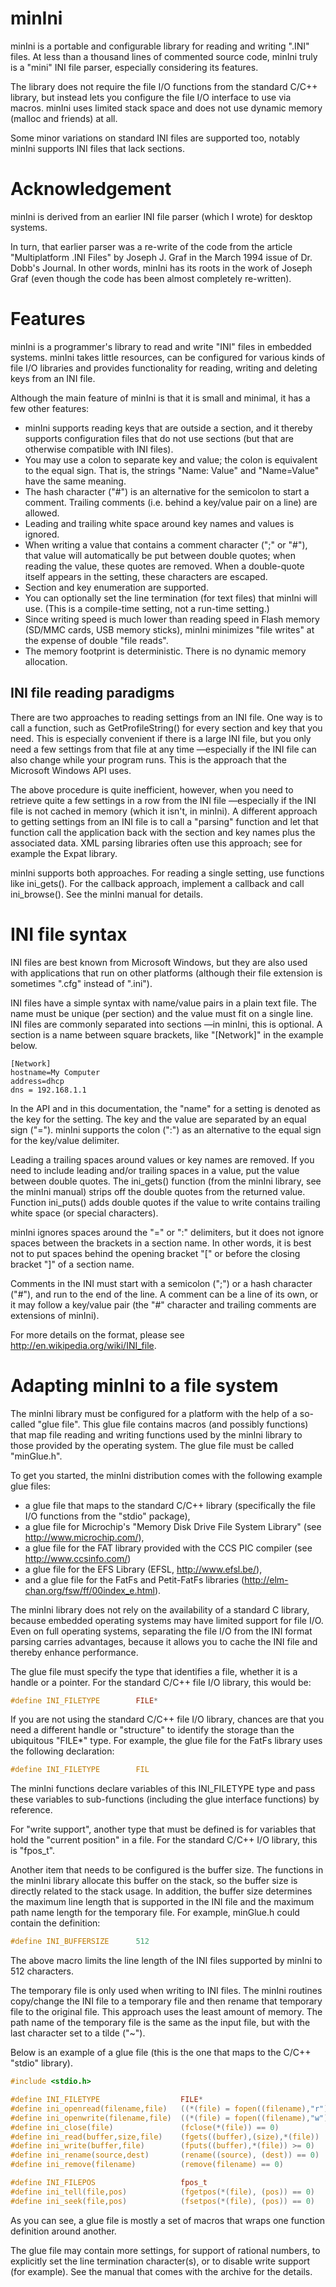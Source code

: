 # minIni
minIni is a portable and configurable library for reading and writing ".INI" files. At less than a thousand lines of 
commented source code, minIni truly is a "mini" INI file parser, especially considering its features.

The library does not require the file I/O functions from the standard C/C++ library, but instead lets you configure
the file I/O interface to use via macros. minIni uses limited stack space and does not use dynamic memory (malloc and
friends) at all.

Some minor variations on standard INI files are supported too, notably minIni supports INI files that lack sections.


# Acknowledgement

minIni is derived from an earlier INI file parser (which I wrote) for desktop systems.

In turn, that earlier parser was a re-write of the code from the article "Multiplatform .INI Files" by Joseph J. Graf
in the March 1994 issue of Dr. Dobb's Journal. In other words, minIni has its roots in the work of Joseph Graf (even
though the code has been almost completely re-written).


# Features

minIni is a programmer's library to read and write "INI" files in embedded systems. minIni takes little resources,
can be configured for various kinds of file I/O libraries and provides functionality for reading, writing and
deleting keys from an INI file.

Although the main feature of minIni is that it is small and minimal, it has a few other features:

 * minIni supports reading keys that are outside a section, and it thereby supports configuration files that do not use sections (but that are otherwise compatible with INI files).
 * You may use a colon to separate key and value; the colon is equivalent to the equal sign. That is, the strings "Name: Value" and "Name=Value" have the same meaning.
 * The hash character ("#") is an alternative for the semicolon to start a comment. Trailing comments (i.e. behind a key/value pair on a line) are allowed.
 * Leading and trailing white space around key names and values is ignored.
 * When writing a value that contains a comment character (";" or "#"), that value will automatically be put between double quotes; when reading the value, these quotes are removed. When a double-quote itself appears in the setting, these characters are escaped.
 * Section and key enumeration are supported.
 * You can optionally set the line termination (for text files) that minIni will use. (This is a compile-time setting, not a run-time setting.)
 * Since writing speed is much lower than reading speed in Flash memory (SD/MMC cards, USB memory sticks), minIni minimizes "file writes" at the expense of double "file reads".
 * The memory footprint is deterministic. There is no dynamic memory allocation.

## INI file reading paradigms

There are two approaches to reading settings from an INI file. One way is to call a function, such as
GetProfileString() for every section and key that you need. This is especially convenient if there is a large
INI file, but you only need a few settings from that file at any time &mdash;especially if the INI file can also
change while your program runs. This is the approach that the Microsoft Windows API uses.

The above procedure is quite inefficient, however, when you need to retrieve quite a few settings in a row from
the INI file &mdash;especially if the INI file is not cached in memory (which it isn't, in minIni). A different approach
to getting settings from an INI file is to call a "parsing" function and let that function call the application
back with the section and key names plus the associated data. XML parsing libraries often use this approach; see
for example the Expat library.

minIni supports both approaches. For reading a single setting, use functions like ini_gets(). For the callback
approach, implement a callback and call ini_browse(). See the minIni manual for details.


# INI file syntax

INI files are best known from Microsoft Windows, but they are also used with applications that run on other
platforms (although their file extension is sometimes ".cfg" instead of ".ini").

INI files have a simple syntax with name/value pairs in a plain text file. The name must be unique (per section)
and the value must fit on a single line. INI files are commonly separated into sections &mdash;in minIni, this is
optional. A section is a name between square brackets, like "[Network]" in the example below.

```
[Network]
hostname=My Computer
address=dhcp
dns = 192.168.1.1
```

In the API and in this documentation, the "name" for a setting is denoted as the key for the setting. The key
and the value are separated by an equal sign ("="). minIni supports the colon (":") as an alternative to the
equal sign for the key/value delimiter.

Leading a trailing spaces around values or key names are removed. If you need to include leading and/or trailing
spaces in a value, put the value between double quotes. The ini_gets() function (from the minIni library, see the
minIni manual) strips off the double quotes from the returned value. Function ini_puts() adds double quotes if
the value to write contains trailing white space (or special characters).

minIni ignores spaces around the "=" or ":" delimiters, but it does not ignore spaces between the brackets in a
section name. In other words, it is best not to put spaces behind the opening bracket "[" or before the closing
bracket "]" of a section name.

Comments in the INI must start with a semicolon (";") or a hash character ("#"), and run to the end of the line.
A comment can be a line of its own, or it may follow a key/value pair (the "#" character and trailing comments
are extensions of minIni).

For more details on the format, please see http://en.wikipedia.org/wiki/INI_file.


# Adapting minIni to a file system

The minIni library must be configured for a platform with the help of a so- called "glue file". This glue file
contains macros (and possibly functions) that map file reading and writing functions used by the minIni library
to those provided by the operating system. The glue file must be called "minGlue.h".

To get you started, the minIni distribution comes with the following example glue files:

 * a glue file that maps to the standard C/C++ library (specifically the file I/O functions from the "stdio" package),
 * a glue file for Microchip's "Memory Disk Drive File System Library" (see http://www.microchip.com/),
 * a glue file for the FAT library provided with the CCS PIC compiler (see http://www.ccsinfo.com/)
 * a glue file for the EFS Library (EFSL, http://www.efsl.be/),
 * and a glue file for the FatFs and Petit-FatFs libraries (http://elm-chan.org/fsw/ff/00index_e.html).

The minIni library does not rely on the availability of a standard C library, because embedded operating systems
may have limited support for file I/O. Even on full operating systems, separating the file I/O from the INI format
parsing carries advantages, because it allows you to cache the INI file and thereby enhance performance.

The glue file must specify the type that identifies a file, whether it is a handle or a pointer. For the standard
C/C++ file I/O library, this would be:

```C
#define INI_FILETYPE        FILE*
```

If you are not using the standard C/C++ file I/O library, chances are that you need a different handle or
"structure" to identify the storage than the ubiquitous "FILE*" type. For example, the glue file for the FatFs
library uses the following declaration:

```C
#define INI_FILETYPE        FIL
```

The minIni functions declare variables of this INI_FILETYPE type and pass these variables to sub-functions
(including the glue interface functions) by reference.

For "write support", another type that must be defined is for variables that hold the "current position" in a
file. For the standard C/C++ I/O library, this is "fpos_t".

Another item that needs to be configured is the buffer size. The functions in the minIni library allocate this
buffer on the stack, so the buffer size is directly related to the stack usage. In addition, the buffer size
determines the maximum line length that is supported in the INI file and the maximum path name length for the
temporary file. For example, minGlue.h could contain the definition:

```C
#define INI_BUFFERSIZE      512
```

The above macro limits the line length of the INI files supported by minIni to 512 characters.

The temporary file is only used when writing to INI files. The minIni routines copy/change the INI file to a
temporary file and then rename that temporary file to the original file. This approach uses the least amount of
memory. The path name of the temporary file is the same as the input file, but with the last character set to a
tilde ("~").

Below is an example of a glue file (this is the one that maps to the C/C++ "stdio" library).

```C
#include <stdio.h>

#define INI_FILETYPE                  FILE*
#define ini_openread(filename,file)   ((*(file) = fopen((filename),"r")) != NULL)
#define ini_openwrite(filename,file)  ((*(file) = fopen((filename),"w")) != NULL)
#define ini_close(file)               (fclose(*(file)) == 0)
#define ini_read(buffer,size,file)    (fgets((buffer),(size),*(file)) != NULL)
#define ini_write(buffer,file)        (fputs((buffer),*(file)) >= 0)
#define ini_rename(source,dest)       (rename((source), (dest)) == 0)
#define ini_remove(filename)          (remove(filename) == 0)

#define INI_FILEPOS                   fpos_t
#define ini_tell(file,pos)            (fgetpos(*(file), (pos)) == 0)
#define ini_seek(file,pos)            (fsetpos(*(file), (pos)) == 0)
```

As you can see, a glue file is mostly a set of macros that wraps one function definition around another.

The glue file may contain more settings, for support of rational numbers, to explicitly set the line termination
character(s), or to disable write support (for example). See the manual that comes with the archive for the details.
